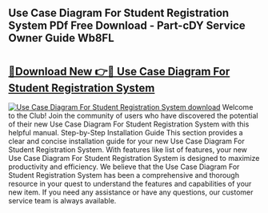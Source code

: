## Use Case Diagram For Student Registration System PDf Free Download - Part-cDY Service Owner Guide Wb8FL

# <h2><a href="http://dfmurhu.blite.top/?on=Use+Case+Diagram+For+Student+Registration+System">🔗Download New 👉🔴 Use Case Diagram For Student Registration System</a></h2>

[![Use Case Diagram For Student Registration System download](https://i.imgur.com/lujVjoI.png)](http://dfmurhu.blite.top/?on=Use+Case+Diagram+For+Student+Registration+System)
Welcome to the Club! Join the community of users who have discovered the potential of their new Use Case Diagram For Student Registration System with this helpful manual. Step-by-Step Installation Guide This section provides a clear and concise installation guide for your new Use Case Diagram For Student Registration System. With features like list of features, your new Use Case Diagram For Student Registration System is designed to maximize productivity and efficiency. We believe that the Use Case Diagram For Student Registration System has been a comprehensive and thorough resource in your quest to understand the features and capabilities of your new item. If you need any assistance or have any questions, our customer service team is always available.
